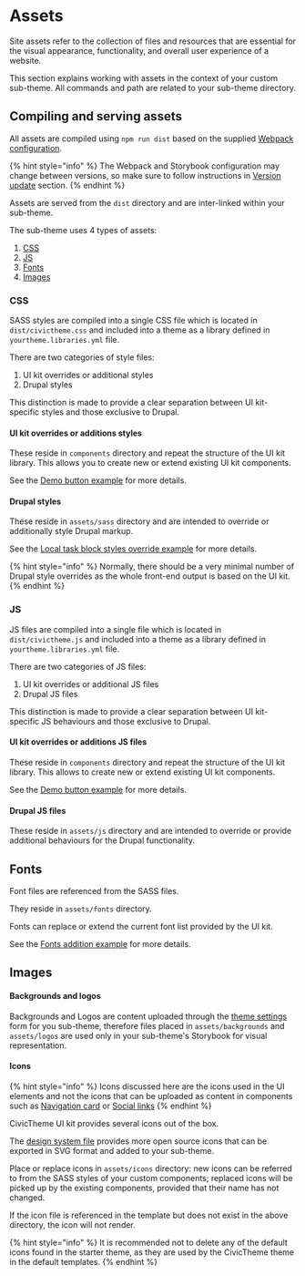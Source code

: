 # Assets

Site assets refer to the collection of files and resources that are essential for the visual appearance, functionality, and overall user experience of a website.

This section explains working with assets in the context of your custom sub-theme. All commands and path are related to your sub-theme directory.

## Compiling and serving assets

All assets are compiled using `npm run dist` based on the supplied [Webpack configuration](https://github.com/civictheme/monorepo-drupal/blob/develop/web/themes/contrib/civictheme/civictheme\_starter\_kit/webpack/webpack.common.js).

{% hint style="info" %}
The Webpack and Storybook configuration may change between versions, so make sure to follow instructions in [Version update](version-update.md) section.
{% endhint %}

Assets are served from the `dist` directory and are inter-linked within your sub-theme.

The sub-theme uses 4 types of assets:

1. [CSS](assets.md#css)
2. [JS](assets.md#js)
3. [Fonts](assets.md#fonts)
4. [Images](assets.md#images)

### CSS

SASS styles are compiled into a single CSS file which is located in `dist/civictheme.css` and included into a theme as a library defined in `yourtheme.libraries.yml` file.

There are two categories of style files:

1. UI kit overrides or additional styles
2. Drupal styles

This distinction is made to provide a clear separation between UI kit-specific styles and those exclusive to Drupal.

#### UI kit overrides or additions styles

These reside in `components` directory and repeat the structure of the UI kit library. This allows you to create new or extend existing UI kit components.

See the [Demo button example](https://github.com/civictheme/monorepo-drupal/tree/develop/web/themes/contrib/civictheme/civictheme\_starter\_kit/components/01-atoms/demo-button) for more details.

#### Drupal styles

These reside in `assets/sass` directory and are intended to override or additionally style Drupal markup.

See the [Local task block styles override example](https://github.com/civictheme/monorepo-drupal/blob/develop/web/themes/contrib/civictheme/civictheme\_starter\_kit/assets/sass/block/\_local-tasks.scss) for more details.

{% hint style="info" %}
Normally, there should be a very minimal number of Drupal style overrides as the whole front-end output is based on the UI kit.
{% endhint %}

### JS

JS files are compiled into a single file which is located in `dist/civictheme.js` and included into a theme as a library defined in `yourtheme.libraries.yml` file.

There are two categories of JS files:

1. UI kit overrides or additional JS files
2. Drupal JS files

This distinction is made to provide a clear separation between UI kit-specific JS behaviours and those exclusive to Drupal.

#### UI kit overrides or additions JS files

These reside in `components` directory and repeat the structure of the UI kit library. This allows to create new or extend existing UI kit components.

See the [Demo button example](https://github.com/civictheme/monorepo-drupal/tree/develop/web/themes/contrib/civictheme/civictheme\_starter\_kit/components/01-atoms/demo-button) for more details.

#### Drupal JS files

These reside in `assets/js` directory and are intended to override or provide additional behaviours for the Drupal functionality.

## Fonts

Font files are referenced from the SASS files.

They reside in `assets/fonts` directory.

Fonts can replace or extend the current font list provided by the UI kit.

See the [Fonts addition example](https://github.com/civictheme/monorepo-drupal/blob/develop/web/themes/contrib/civictheme/civictheme\_starter\_kit/components/variables.base.scss#L42) for more details.

## Images

#### Backgrounds and logos

Backgrounds and Logos are content uploaded through the [theme settings ](broken-reference)form for you sub-theme, therefore files placed in `assets/backgrounds` and `assets/logos` are used only in your sub-theme's Storybook for visual representation.

#### Icons

{% hint style="info" %}
Icons discussed here are the icons used in the UI elements and not the icons that can be uploaded as content in components such as [Navigation card](../../content-authoring/components/navigation-card.md) or [Social links](broken-reference/)
{% endhint %}

CivicTheme UI kit provides several icons out of the box.

The [design system file](https://civictheme.io/figma) provides more open source icons that can be exported in SVG format and added to your sub-theme.

Place or replace icons in `assets/icons` directory: new icons can be referred to from the SASS styles of your custom components; replaced icons will be picked up by the existing components, provided that their name has not changed.

If the icon file is referenced in the template but does not exist in the above directory, the icon will not render.

{% hint style="info" %}
It is recommended not to delete any of the default icons found in the starter theme, as they are used by the CivicTheme theme in the default templates.
{% endhint %}
